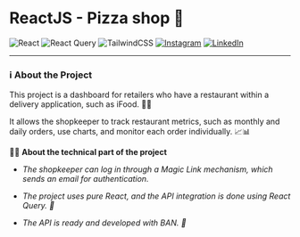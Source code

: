 # ReactJS - Pizza shop 🍕
![React](https://img.shields.io/badge/react-%2320232a.svg?style=for-the-badge&logo=react&logoColor=%2361DAFB)
![React Query](https://img.shields.io/badge/-React%20Query-FF4154?style=for-the-badge&logo=react%20query&logoColor=white)
![TailwindCSS](https://img.shields.io/badge/tailwindcss-%2338B2AC.svg?style=for-the-badge&logo=tailwind-css&logoColor=white)
<a href="https://www.instagram.com/joaopnk/" target="_blank">![Instagram](https://img.shields.io/badge/Instagram-%23E4405F.svg?style=for-the-badge&logo=Instagram&logoColor=white)</a>
<a href="https://www.linkedin.com/in/joaopedrovp/" target="_blank">![LinkedIn](https://img.shields.io/badge/linkedin-%230077B5.svg?style=for-the-badge&logo=linkedin&logoColor=white)</a>


---

### ℹ️ About the Project

This project is a dashboard for retailers who have a restaurant within a delivery application, such as iFood. 🛵🍕

It allows the shopkeeper to track restaurant metrics, such as monthly and daily orders, use charts, and monitor each order individually. 📈📊

👨‍💻 **About the technical part of the project**

 - _The shopkeeper can log in through a Magic Link mechanism, which sends an email for authentication._

 - _The project uses pure React, and the API integration is done using React Query. 🚀_

 - _The API is ready and developed with BAN. 🔐_


